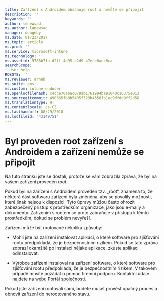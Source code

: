 ```yaml
---
title: Zařízení s Androidem obsahuje root a nemůže se připojit
description: ''
keywords: ''
author: lenewsad
ms.author: lanewsad
manager: dougeby
ms.date: 01/23/2017
ms.topic: article
ms.prod: ''
ms.service: microsoft-intune
ms.technology: ''
ms.assetid: 9786b71a-d2ff-4d95-a2d9-47ece0aec8ca
searchScope:
- User help
ROBOTS: ''
ms.reviewer: arnab
ms.suite: ems
ms.custom: intune-enduser
ms.openlocfilehash: c4cce70abac079ab1761994ba91040c16375e013
ms.sourcegitcommit: 490365fb8b5405f323b4358fb1ec9dfdd9ff2d58
ms.translationtype: HT
ms.contentlocale: cs-CZ
ms.lasthandoff: 08/29/2018
ms.locfileid: "43149751"
---
```

# <a name="your-android-device-is-rooted-so-you-cant-connect"></a>Byl proveden root zařízení s Androidem a zařízení nemůže se připojit

Na tuto stránku jste se dostali, protože se vám zobrazila zpráva, že byl na vašem zařízení proveden _root_.

Pokud byl na zařízení s Androidem proveden tzv. „root“, znamená to, že některá část softwaru zařízení byla změněna, aby se povolily možnosti, které jinak nejsou k dispozici. Tyto úpravy můžou často ohrozit zabezpečený přístup k prostředkům organizace, jako jsou e-maily a dokumenty. Zařízením s rootem se proto zabraňuje v přístupu k těmto prostředkům, dokud se problém nevyřeší.  

Zařízení může být rootované několika způsoby:

- Mohli jste na zařízení instalovat aplikaci, o které software pro zjišťování rootu předpokládá, že je bezpečnostním rizikem. Pokud se tato zpráva zobrazí okamžitě po instalaci nějaké aplikace, zkuste aplikaci odinstalovat.

- Výrobce zařízení instaloval na zařízení software, o které software pro zjišťování rootu předpokládá, že je bezpečnostním rizikem. V takovém případě musíte požádat o pomoc firemní podporu. Kontaktní údaje najdete na [webu Portál společnosti](https://go.microsoft.com/fwlink/?linkid=2010980).

Pokud jste zařízení rootovali sami, budete muset provést opačný proces a obnovit zařízení do nerootovaného stavu.
